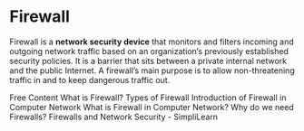 # Firewall

Firewall is a **network security device** that monitors and filters incoming and outgoing network traffic based on an organization’s previously established security policies. It is a barrier that sits between a private internal network and the public Internet. A firewall’s main purpose is to allow non-threatening traffic in and to keep dangerous traffic out.

<ResourceGroupTitle>Free Content</ResourceGroupTitle>
<BadgeLink colorScheme='yellow' badgeText='Read' href='https://www.checkpoint.com/cyber-hub/network-security/what-is-firewall/'>What is Firewall?</BadgeLink>
<BadgeLink colorScheme='yellow' badgeText='Read' href='https://www.cisco.com/c/en_in/products/security/firewalls/what-is-a-firewall.html'>Types of Firewall</BadgeLink>
<BadgeLink colorScheme='yellow' badgeText='Read' href='https://www.geeksforgeeks.org/introduction-of-firewall-in-computer-network/'> Introduction of Firewall in Computer Network</BadgeLink>
<BadgeLink colorScheme='yellow' badgeText='Read' href='https://www.geeksforgeeks.org/introduction-of-firewall-in-computer-network/'> What is Firewall in Computer Network?</BadgeLink>
<BadgeLink colorScheme='yellow' badgeText='Read' href='https://www.tutorialspoint.com/what-is-a-firewall-and-why-do-you-need-one'>Why do we need Firewalls?</BadgeLink>
<BadgeLink colorScheme='blue' badgeText='Watch' href='https://www.youtube.com/watch?v=9GZlVOafYTg'> Firewalls and Network Security - SimpliLearn</BadgeLink>
